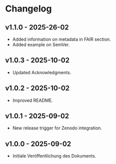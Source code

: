 # Changelog

## v1.1.0 - 2025-26-02
- Added information on metadata in FAIR section.
- Added example on SemVer.

## v1.0.3 - 2025-10-02
- Updated Acknowledgments.

## v1.0.2 - 2025-10-02
- Improved README.

## v1.0.1 - 2025-09-02
- New release trigger for Zenodo integration.

## v1.0.0 - 2025-09-02
- Initiale Veröffentlichung des Dokuments.